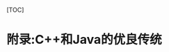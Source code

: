 [TOC]

<!-- Appendix: The Positive Legacy of C++ and Java -->
# 附录:C++和Java的优良传统

<!-- 分页 -->
<div style="page-break-after: always;"></div>

